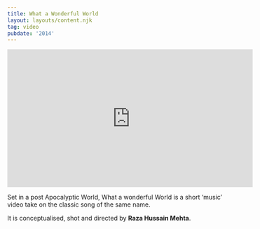 ```yaml
---
title: What a Wonderful World
layout: layouts/content.njk
tag: video
pubdate: '2014'
---
```

<iframe width="560" height="315" src="https://www.youtube.com/embed/7ZL_0ZJ7n98" frameborder="0" allow="accelerometer; autoplay; encrypted-media; gyroscope; picture-in-picture" allowfullscreen></iframe>

Set in a post Apocalyptic World, What a wonderful World is a short ‘music’
video take on the classic song of the same name.

It is conceptualised, shot and directed by **Raza Hussain Mehta**.
